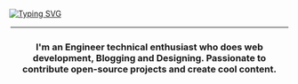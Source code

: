 
[![Typing SVG](https://readme-typing-svg.demolab.com?font=Fira+Code&duration=3000&pause=500&color=FFFFFFE9&width=430&lines=%C2%A1Hey%2C+%3CCoder%2F%3E!+%F0%9F%9A%80;VargasAPI+here+%F0%9F%92%BB)](https://git.io/typing-svg)

<hr style="border: 2px solid white;">


<h3 align="center">I'm an Engineer technical enthusiast who does web development, Blogging and Designing. Passionate to contribute open-source projects and create cool content.</h3>
<p>

<!--
**VargasAPI/VargasAPI** is a ✨ _special_ ✨ repository because its `README.md` (this file) appears on your GitHub profile.

Here are some ideas to get you started:

- 🔭 I’m currently developing by myself
- 🌱 I’m currently learning english, next.js, aws
- 👯 I’m looking to collaborate on ...
- 💬 Ask me about Web dev related stuff
- 📫 How to reach me: coming soon...
- ⚡ Fun fact: I like VS Code 
-->
